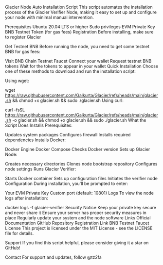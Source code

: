 Glacier Node Auto Installation Script
This script automates the installation process of the Glacier Verifier Node, making it easy to set up and configure your node with minimal manual intervention.

Prerequisites
Ubuntu 20.04 LTS or higher
Sudo privileges
EVM Private Key
BNB Testnet Token (for gas fees)
Registration
Before installing, make sure to register Glacier

Get Testnet BNB
Before running the node, you need to get some testnet BNB for gas fees:

Visit BNB Chain Testnet Faucet
Connect your wallet
Request testnet BNB tokens
Wait for the tokens to appear in your wallet
Quick Installation
Choose one of these methods to download and run the installation script:

Using wget:

wget https://raw.githubusercontent.com/Galkurta/Glacier/refs/heads/main/glacier.sh && chmod +x glacier.sh && sudo ./glacier.sh
Using curl:

curl -fsSL https://raw.githubusercontent.com/Galkurta/Glacier/refs/heads/main/glacier.sh -o glacier.sh && chmod +x glacier.sh && sudo ./glacier.sh
What the Script Does
Installs Prerequisites:

Updates system packages
Configures firewall
Installs required dependencies
Installs Docker:

Docker Engine
Docker Compose
Checks Docker version
Sets up Glacier Node:

Creates necessary directories
Clones node bootstrap repository
Configures node settings
Runs Glacier Verifier:

Starts Docker container
Sets up configuration files
Initiates the verifier node
Configuration
During installation, you'll be prompted to enter:

Your EVM Private Key
Custom port (default: 10801)
Logs
To view the node logs after installation:

docker logs -f glacier-verifier
Security Notice
Keep your private key secure and never share it
Ensure your server has proper security measures in place
Regularly update your system and the node software
Links
Official Documentation
GitHub Repository
Registration Link
BNB Testnet Faucet
License
This project is licensed under the MIT License - see the LICENSE file for details.

Support
If you find this script helpful, please consider giving it a star on GitHub!

Contact
For support and updates, follow @tz2fa

